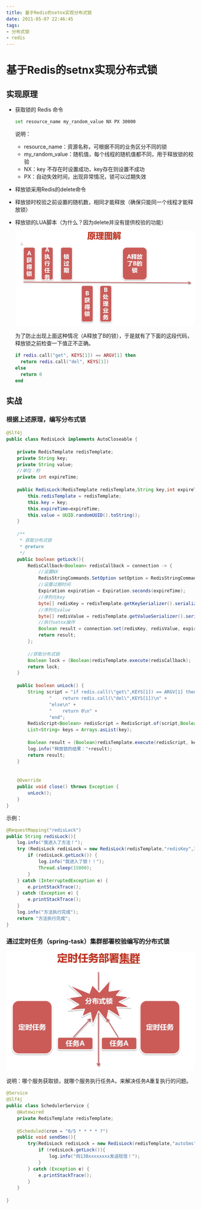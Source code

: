 ```yaml
---
title: 基于Redis的setnx实现分布式锁
date: 2021-05-07 22:46:45
tags:
- 分布式锁
- redis
---
```


# 基于Redis的setnx实现分布式锁

## 实现原理

- 获取锁的 Redis 命令

  ```sh
  set resource_name my_random_value NX PX 30000
  ```
  
  说明：
   - resource_name：资源名称，可根据不同的业务区分不同的锁
   - my_random_value：随机值，每个线程的随机值都不同，用于释放锁的校验
   - NX：key 不存在时设置成功，key存在则设置不成功
   - PX：自动失效时间，出现异常情况，锁可以过期失效

<!-- more -->

- 释放锁采用Redis的delete命令

- 释放锁时校验之前设置的随机数，相同才能释放（确保只能同一个线程才能释放锁）

- 释放锁的LUA脚本（为什么？因为delete并没有提供校验的功能）

  ![原理](https://raw.githubusercontent.com/littlefxc/littlefxc.github.io/images/images/QQ20210507-231010@2x.png)
  
  为了防止出现上面这种情况（A释放了B的锁），于是就有了下面的这段代码，释放锁之前检查一下值正不正确。

  ```lua
  if redis.call("get", KEYS[1]) == ARGV[1] then 
    return redis.call("del", KEYS[1])
  else
    return 0
  end
  ```

## 实战

### 根据上述原理，编写分布式锁

```java
@Slf4j
public class RedisLock implements AutoCloseable {

    private RedisTemplate redisTemplate;
    private String key;
    private String value;
    //单位：秒
    private int expireTime;

    public RedisLock(RedisTemplate redisTemplate,String key,int expireTime){
        this.redisTemplate = redisTemplate;
        this.key = key;
        this.expireTime=expireTime;
        this.value = UUID.randomUUID().toString();
    }

    /**
     * 获取分布式锁
     * @return
     */
    public boolean getLock(){
        RedisCallback<Boolean> redisCallback = connection -> {
            //设置NX
            RedisStringCommands.SetOption setOption = RedisStringCommands.SetOption.ifAbsent();
            //设置过期时间
            Expiration expiration = Expiration.seconds(expireTime);
            //序列化key
            byte[] redisKey = redisTemplate.getKeySerializer().serialize(key);
            //序列化value
            byte[] redisValue = redisTemplate.getValueSerializer().serialize(value);
            //执行setnx操作
            Boolean result = connection.set(redisKey, redisValue, expiration, setOption);
            return result;
        };

        //获取分布式锁
        Boolean lock = (Boolean)redisTemplate.execute(redisCallback);
        return lock;
    }

    public boolean unLock() {
        String script = "if redis.call(\"get\",KEYS[1]) == ARGV[1] then\n" +
                "    return redis.call(\"del\",KEYS[1])\n" +
                "else\n" +
                "    return 0\n" +
                "end";
        RedisScript<Boolean> redisScript = RedisScript.of(script,Boolean.class);
        List<String> keys = Arrays.asList(key);

        Boolean result = (Boolean)redisTemplate.execute(redisScript, keys, value);
        log.info("释放锁的结果："+result);
        return result;
    }


    @Override
    public void close() throws Exception {
        unLock();
    }
}

```

示例：

```java
@RequestMapping("redisLock")
public String redisLock(){
    log.info("我进入了方法！");
    try (RedisLock redisLock = new RedisLock(redisTemplate,"redisKey",30)){
        if (redisLock.getLock()) {
            log.info("我进入了锁！！");
            Thread.sleep(15000);
        }
    } catch (InterruptedException e) {
        e.printStackTrace();
    } catch (Exception e) {
        e.printStackTrace();
    }
    log.info("方法执行完成");
    return "方法执行完成";
}
```

### 通过定时任务（spring-task）集群部署校验编写的分布式锁

![](https://raw.githubusercontent.com/littlefxc/littlefxc.github.io/images/images/Springtaskredislock.png)

说明：哪个服务获取锁，就哪个服务执行任务A，来解决任务A重复执行的问题。

```java
@Service
@Slf4j
public class SchedulerService {
    @Autowired
    private RedisTemplate redisTemplate;

    @Scheduled(cron = "0/5 * * * * ?")
    public void sendSms(){
        try(RedisLock redisLock = new RedisLock(redisTemplate,"autoSms",30)) {
            if (redisLock.getLock()){
                log.info("向138xxxxxxxx发送短信！");
            }
        } catch (Exception e) {
            e.printStackTrace();
        }
    }

}
```

